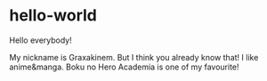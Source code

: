 # hello-world

Hello everybody!

My nickname is Graxakinem. But I think you already know that!
I like anime&manga. Boku no Hero Academia is one of my favourite!
